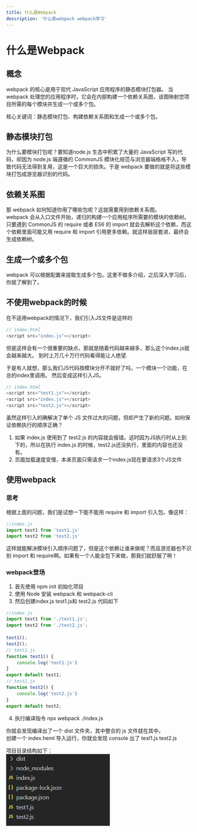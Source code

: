 ```yaml
---
title: 什么是Webpack
description: '什么是webpack webpack学习'
---
```


# 什么是Webpack

## 概念
webpack 的核心是用于现代 JavaScript 应用程序的静态模块打包器。 当 webpack 处理您的应用程序时，它会在内部构建一个依赖关系图，该图映射您项目所需的每个模块并生成一个或多个包。  

核心关键词：静态模块打包、构建依赖关系图和生成一个或多个包。

## 静态模块打包
为什么要模块打包呢？要知道node.js 生态中积累了大量的 JavaScript 写的代码，却因为 node.js 端遵循的 CommonJS 模块化规范与浏览器端格格不入，导致代码无法得到复用，这是一个巨大的损失。于是 webpack 要做的就是将这些模块打包成游览器识别的代码。  

## 依赖关系图
那 webpack 如何知道你用了哪些包呢？这就需要用到依赖关系图。  
webpack 会从入口文件开始，递归的构建一个应用程序所需要的模块的依赖树。只要遇到 CommonJS 的 require 或者 ES6 的 import 就会去解析这个依赖，而这个依赖里面可能又用 require 和 import 引用更多依赖。就这样层层套进，最终会生成依赖树。  

## 生成一个或多个包
webpack 可以根据配置来提取生成多个包。这里不做多介绍，之后深入学习后，你就了解到了。  

## 不使用webpack的时候

在不适用webpack的情况下，我们引入JS文件是这样的
```js
// index.html
<script src="index.js"></script>
```
但是这样会有一个很重要的缺点，那就是随着代码越来越多，那么这个index.js就会越来越大。
到时上万几十万行代码看得能让人绝望.  

于是有人就想，那么我们JS代码按模块分开不就好了吗，一个模块一个功能，在总的index里调用。
然后变成这样引入JS。

```js
// index.html
<script src="test1.js"></script>
<script src="index.js"></script>
<script src="test2.js"></script>
```
虽然这样引入的确解决了单个 JS 文件过大的问题，但却产生了新的问题。如何保证依赖执行的顺序正确？
1. 如果 index.js 使用到了 test2.js 的内容就会报错。这时因为JS执行时从上到下的，所以在执行 index.js 的时候，test2.js还没执行，里面的内容也还没有。
2. 页面加载速度变慢，本来页面只需请求一个index.js现在要请求3个JS文件

## 使用webpack

### 思考
根据上面的问题，我们是试想一下能不能用 require 和 import 引入包。像这样：
```js
//index.js
import test1 from 'test1.js'
import test2 from 'test2.js'
```
这样就能解决模块引入顺序问题了，但是这个依赖让谁来做呢？而且游览器也不识别 import 和 require啊。如果有一个人能全包下来做，那我们就舒服了啊！
 
### webpack登场

1. 首先使用 npm init 初始化项目
2. 使用 Node 安装 webpack 和 webpack-cli
3. 然后创建index.js test1.js和 test2.js 代码如下
```js
//index.js
import test1 from './test1.js';
import test2 from './test2.js';

test1();
test2();
// test1.js
function test1() {
    console.log('test1.js')
}
export default test1;
// test2.js
function test2() {
    console.log('test2.js')
}
export default test2;

```

4. 执行编译指令 npx webpack ./index.js

你就会发现编译出了一个 dist 文件夹，其中整合的 js 文件就在其中。  
创建一个 index.heml 导入运行，你就会发现 console 出了 test1.js test2.js  

项目目录结构如下：  
![webpack](../../assets/webpack/introduction_01.png)

